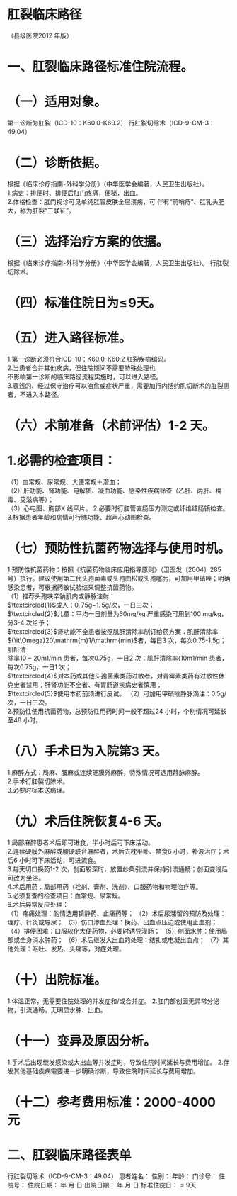 # 肛裂临床路径  
（县级医院2012 年版）  
# 一、肛裂临床路径标准住院流程。  
# （一）适用对象。  
第一诊断为肛裂（ICD-10：K60.0-K60.2） 行肛裂切除术（ICD-9-CM-3：49.04）  
# （二）诊断依据。  
根据《临床诊疗指南-外科学分册》（中华医学会编著，人民卫生出版社）。  
1.病史：排便时、排便后肛门疼痛，便秘，出血。  
2.体格检查：肛门视诊可见单纯肛管皮肤全层溃疡，可 伴有“前哨痔”、肛乳头肥大，称为肛裂“三联征”。  
# （三）选择治疗方案的依据。  
根据《临床诊疗指南-外科学分册》（中华医学会编著，人民卫生出版社）。 行肛裂切除术。  
# （四）标准住院日为$\leqslant\!9$天。  
# （五）进入路径标准。  
1.第一诊断必须符合ICD-10：K60.0-K60.2 肛裂疾病编码。  
2.当患者合并其他疾病，但住院期间不需要特殊处理也  
不影响第一诊断的临床路径流程实施时，可以进入路径。  
3.表浅的、经过保守治疗可以治愈或症状严重，需要加行内括约肌切断术的肛裂患者，不进入本路径。  
# （六）术前准备（术前评估）1-2 天。  
# 1.必需的检查项目：  
（1）血常规、尿常规、大便常规＋潜血；  
（2）肝功能、肾功能、电解质、凝血功能、感染性疾病筛查（乙肝、丙肝、梅毒、艾滋病等）；  
（3）心电图、胸部X 线平片。 2.必要时行肛管直肠压力测定或纤维结肠镜检查。 3.根据患者年龄和病情可行肺功能、超声心动图检查。  
# （七）预防性抗菌药物选择与使用时机。  
1.预防性抗菌药物：按照《抗菌药物临床应用指导原则》（卫医发〔2004〕285 号）执行。建议使用第二代头孢菌素或头孢曲松或头孢噻肟，可加用甲硝唑；明确感染患者，可根据药敏试验结果调整抗菌药物。  
（1）推荐头孢呋辛钠肌内或静脉注射：  
$\textcircled{1}$成人：$0.\,75\mathrm{g}{-1.\,5\mathrm{g}}/$次，一日三次；  
$\textcircled{2}$儿童：平均一日剂量为60mg/kg,严重感染可用到100 $\mathrm{mg/kg}$，分3-4 次给予；  
$\textcircled{3}$肾功能不全患者按照肌酐清除率制订给药方案：肌酐清除率${\it\Omega}20\mathrm{m}1/\mathrm{min}$者，每日3 次，每次0.75-1.5g；肌酐清  
除率$10{-}20\mathrm{m}1/\mathrm{min}$ 患者，每次0.75g，一日2 次；肌酐清除率$\mathrm{\langle10m1/min}$ 患者，每次0.75g，一日1 次；  
$\textcircled{4}$对本药或其他头孢菌素类药过敏者，对青霉素类药有过敏性休克史者禁用；肝肾功能不全者、有胃肠道疾病史者慎用；  
$\textcircled{5}$使用本药前须进行皮试。 （2）可加用甲硝唑静脉滴注：0.5g/次，一日三次。  
2.预防性使用抗菌药物，总预防性用药时间一般不超过24 小时，个别情况可延长至48 小时。  
# （八）手术日为入院第3 天。  
1.麻醉方式：局麻、腰麻或连续硬膜外麻醉，特殊情况可选用静脉麻醉。  
2.手术行肛裂切除术。  
3.必要时标本送病理。  
# （九）术后住院恢复4-6 天。  
1.局部麻醉患者术后即可进食，半小时后可下床活动。  
2.连续硬膜外麻醉或腰硬联合麻醉者，术后去枕平卧、禁食6 小时，补液治疗；术后6 小时可下床活动，可进流食。  
3.每天切口换药1-2 次，创面较深时，放置纱条引流并保持引流通畅；创面变浅后可改为坐浴。  
4.术后用药：局部用药（栓剂、膏剂、洗剂）、口服药物和物理治疗等。  
5.必须复查的检查项目：血常规、尿常规。  
6.术后异常反应处理：  
（1）疼痛处理：酌情选用镇静药、止痛药等； （2）术后尿潴留的预防及处理：理疗、针灸或导尿； （3）伤口渗血处理：换药、出血点压迫或使用止血剂； （4）排便困难：口服软化大便药物，必要时诱导灌肠； （5）创面水肿：使用局部或全身消水肿药； （6）术后继发大出血的处理：结扎或电凝出血点； （7）其他处理：呕吐、发热、头痛等，对症处理。  
# （十）出院标准。  
1.体温正常，无需要住院处理的并发症和/或合并症。 2.肛门部创面无异常分泌物，引流通畅，无明显水肿、出血。  
# （十一）变异及原因分析。  
1.手术后出现继发感染或大出血等并发症时，导致住院时间延长与费用增加。 2.伴发其他基础疾病需要进一步明确诊断，导致住院时间延长与费用增加。  
# （十二）参考费用标准：2000-4000 元  
# 二、肛裂临床路径表单  
行肛裂切除术（ICD-9-CM-3：49.04） 患者姓名：           性别：    年龄：    门诊号：       住院号：       住院日期：     年  月  日    出院日期：     年  月  日     标准住院日：${\leqslant}9$天  
